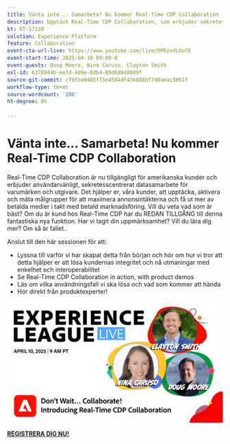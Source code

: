 ```yaml
---
title: Vänta inte... Samarbeta! Nu kommer Real-Time CDP Collaboration
description: Upptäck Real-Time CDP Collaboration, som erbjuder sekretesscentrerade datalösningar för varumärken och utgivare för att förbättra målgruppsaktiveringen, maximera annonsintäkterna och effektivisera arbetet med betalda medier - komplett med produktdemonstrationer, expertinsikter och kommande användningsfall.
kt: KT-17139
solution: Experience Platform
feature: Collaboration
event-cta-url-live: https://www.youtube.com/live/OPRzvdLUu7E
event-start-time: 2025-04-10 09:00-8
event-guests: Doug Moore, Nina Caruso, Clayton Smith
exl-id: 6376944b-eefd-4d9e-8db4-89d6d948889f
source-git-commit: c79fce8485ff5e4584df436688bf7d0aeac5061f
workflow-type: tm+mt
source-wordcount: '200'
ht-degree: 0%

---
```


# Vänta inte... Samarbeta! Nu kommer Real-Time CDP Collaboration

Real-Time CDP Collaboration är nu tillgängligt för amerikanska kunder och erbjuder användarvänligt, sekretesscentrerat datasamarbete för varumärken och utgivare. Det hjälper er, våra kunder, att upptäcka, aktivera och mäta målgrupper för att maximera annonsintäkterna och få ut mer av betalda medier i takt med betald marknadsföring. Vill du veta vad som är bäst? Om du är kund hos Real-Time CDP har du REDAN TILLGÅNG till denna fantastiska nya funktion. Har vi tagit din uppmärksamhet? Vill du lära dig mer? Om så är fallet..

Anslut till den här sessionen för att:

* Lyssna till varför vi har skapat detta från början och hör om hur vi tror att detta hjälper er att lösa kundernas integritet och nå utmaningar med enkelhet och interoperabilitet
* Se Real-Time CDP Collaboration in action, with product demos
* Läs om vilka användningsfall vi ska lösa och vad som kommer att hända
* Hör direkt från produktexperter!

[![ExL LIVE 10 april 2025](assets/WebBanner_Apr10_2025.jpg)](https://engage.adobe.com/ExpLeagueLive-250410.html)

[**REGISTRERA DIG NU!**](https://engage.adobe.com/ExpLeagueLive-250410.html)
